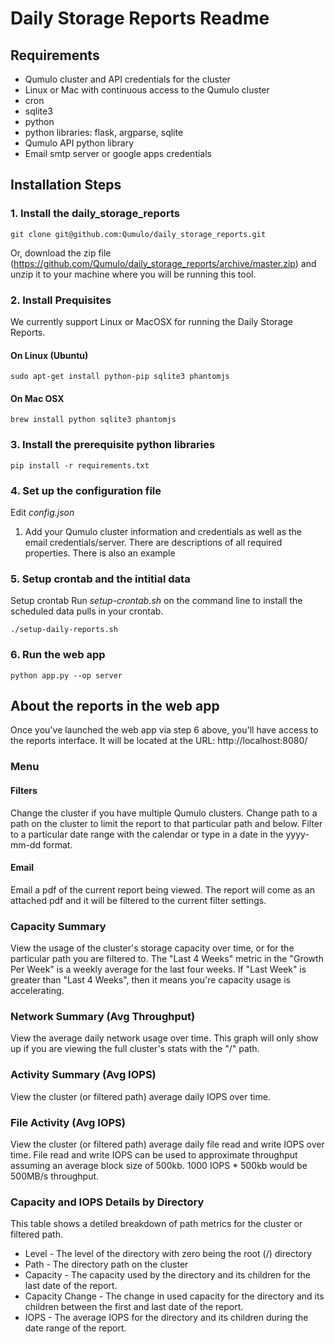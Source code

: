 # Daily Storage Reports Readme

## Requirements

* Qumulo cluster and API credentials for the cluster
* Linux or Mac with continuous access to the Qumulo cluster
* cron
* sqlite3
* python
* python libraries: flask, argparse, sqlite
* Qumulo API python library
* Email smtp server or google apps credentials


## Installation Steps

### 1. Install the daily_storage_reports
```shell
git clone git@github.com:Qumulo/daily_storage_reports.git
```
Or, download the zip file (https://github.com/Qumulo/daily_storage_reports/archive/master.zip) and unzip it to your machine where you will be running this tool.

### 2. Install Prequisites

We currently support Linux or MacOSX for running the Daily Storage Reports.

#### On Linux (Ubuntu)
```shell
sudo apt-get install python-pip sqlite3 phantomjs
```

#### On Mac OSX
```shell
brew install python sqlite3 phantomjs
```

### 3. Install the prerequisite python libraries
```shell
pip install -r requirements.txt
```

### 4. Set up the configuration file
Edit *config.json*
1. Add your Qumulo cluster information and credentials as well as the email credentials/server. There are descriptions of all required properties. There is also an example

### 5. Setup crontab and the intitial data
Setup crontab
Run *setup-crontab.sh* on the command line to install the scheduled data pulls in your crontab.
```shell
./setup-daily-reports.sh
```

### 6. Run the web app
```shell
python app.py --op server
```

## About the reports in the web app

Once you've launched the web app via step 6 above, you'll have access to the reports interface. It will be located at the URL: http://localhost:8080/

### Menu

#### Filters
Change the cluster if you have multiple Qumulo clusters. Change path to a path on the cluster to limit the report to that particular path and below. Filter to a particular date range with the calendar or type in a date in the yyyy-mm-dd format.

#### Email
Email a pdf of the current report being viewed. The report will come as an attached pdf and it will be filtered to the current filter settings.

### Capacity Summary
View the usage of the cluster's storage capacity over time, or for the particular path you are filtered to. The "Last 4 Weeks" metric in the "Growth Per Week" is a weekly average for the last four weeks. If "Last Week" is greater than "Last 4 Weeks", then it means you're capacity usage is accelerating.

### Network Summary (Avg Throughput)
View the average daily network usage over time. This graph will only show up if you are viewing the full cluster's stats with the "/" path.

### Activity Summary (Avg IOPS)
View the cluster (or filtered path) average daily IOPS over time.

### File Activity (Avg IOPS)
View the cluster (or filtered path) average daily file read and write IOPS over time. File read and write IOPS can be used to approximate throughput assuming an average block size of 500kb. 1000 IOPS * 500kb would be 500MB/s throughput.

### Capacity and IOPS Details by Directory
This table shows a detiled breakdown of path metrics for the cluster or filtered path.
* Level - The level of the directory with zero being the root (/) directory
* Path - The directory path on the cluster
* Capacity - The capacity used by the directory and its children for the last date of the report.
* Capacity Change - The change in used capacity for the directory and its children between the first and last date of the report.
* IOPS - The average IOPS for the directory and its children during the date range of the report.
